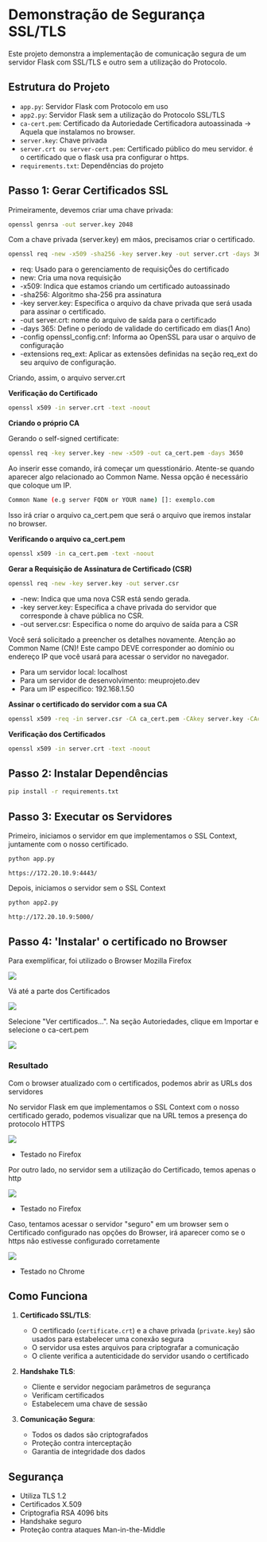# Demonstração de Segurança SSL/TLS

Este projeto demonstra a implementação de comunicação segura de um servidor Flask com SSL/TLS e outro sem a utilização do Protocolo.

## Estrutura do Projeto

- `app.py`: Servidor Flask com Protocolo em uso
- `app2.py`: Servidor Flask sem a utilização do Protocolo SSL/TLS
- `ca-cert.pem`: Certificado da Autoriedade Certificadora autoassinada -> Aquela que instalamos no browser.
- `server.key`: Chave privada
- `server.crt ou server-cert.pem`: Certificado público do meu servidor. é o certificado que o flask usa pra configurar o https.
- `requirements.txt`: Dependências do projeto

## Passo 1: Gerar Certificados SSL

Primeiramente, devemos criar uma chave privada:

```bash
openssl genrsa -out server.key 2048
```

Com a chave privada (server.key) em mãos, precisamos criar o certificado.

```bash
openssl req -new -x509 -sha256 -key server.key -out server.crt -days 365 -config openssl_config.cnf -extensions req_ext
```

- req: Usado para o gerenciamento de requisiçÕes do certificado
- new: Cria uma nova requisição
- -x509: Indica que estamos criando um certificado autoassinado
- -sha256: Algoritmo sha-256 pra assinatura 
- -key server.key: Especifica o arquivo da chave privada que será usada para assinar o certificado.
- -out server.crt: nome do arquivo de saída para o certificado
- -days 365: Define o período de validade do certificado em dias(1 Ano)
- -config openssl_config.cnf: Informa ao OpenSSL para usar o arquivo de configuração
- -extensions req_ext: Aplicar as extensões definidas na seção req_ext do seu arquivo de configuração.

Criando, assim, o arquivo server.crt

**Verificação do Certificado**

```bash
openssl x509 -in server.crt -text -noout
```

**Criando o próprio CA**

Gerando o self-signed certificate:

```bash
openssl req -key server.key -new -x509 -out ca_cert.pem -days 3650
```

Ao inserir esse comando, irá começar um quesstionário. Atente-se quando aparecer algo relacionado ao Common Name. Nessa opção é necessário que coloque um IP.

```bash
Common Name (e.g server FQDN or YOUR name) []: exemplo.com
```

Isso irá criar o arquivo ca_cert.pem que será o arquivo que iremos instalar no browser.

**Verificando o arquivo ca_cert.pem**

```bash
openssl x509 -in ca_cert.pem -text -noout
```

**Gerar a Requisição de Assinatura de Certificado (CSR)**

```bash
openssl req -new -key server.key -out server.csr
```

- -new: Indica que uma nova CSR está sendo gerada.
- -key server.key: Especifica a chave privada do servidor que corresponde à chave pública no CSR.
- -out server.csr: Especifica o nome do arquivo de saída para a CSR
  
Você será solicitado a preencher os detalhes novamente. Atenção ao Common Name (CN)! Este campo DEVE corresponder ao domínio ou endereço IP que você usará para acessar o servidor no navegador.

- Para um servidor local: localhost
- Para um servidor de desenvolvimento: meuprojeto.dev
- Para um IP específico: 192.168.1.50

**Assinar o certificado do servidor com a sua CA**

```bash
openssl x509 -req -in server.csr -CA ca_cert.pem -CAkey server.key -CAcreateserial -out server-cert.pem -days 3650
```

**Verificação dos Certificados**

```bash
openssl x509 -in server.crt -text -noout
```

## Passo 2: Instalar Dependências

```bash
pip install -r requirements.txt
```

## Passo 3: Executar os Servidores

Primeiro, iniciamos o servidor em que implementamos o SSL Context, juntamente com o nosso certificado.

```bash
python app.py
```

```
https://172.20.10.9:4443/
```

Depois, iniciamos o servidor sem o SSL Context

```bash
python app2.py
```

```bash
http://172.20.10.9:5000/
```

## Passo 4: 'Instalar' o certificado no Browser

Para exemplificar, foi utilizado o Browser Mozilla Firefox

![](/img/img1.png)

Vá até a parte dos Certificados

![](/img/img2.png)

Selecione "Ver certificados...". Na seção Autoriedades, clique em Importar e selecione o ca-cert.pem

![](/img/img3.png)

### Resultado

Com o browser atualizado com o certificados, podemos abrir as URLs dos servidores

No servidor Flask em que implementamos o SSL Context com o nosso certificado gerado, podemos visualizar que na URL temos a presença do protocolo HTTPS

![](/img/img4.png)

- Testado no Firefox

Por outro lado, no servidor sem a utilização do Certificado, temos apenas o http

![](/img/img5.png)

- Testado no Firefox

Caso, tentamos acessar o servidor "seguro" em um browser sem o Certificado configurado nas opções do Browser, irá aparecer como se o https não estivesse configurado corretamente

![](/img/image.png)

- Testado no Chrome

## Como Funciona

1. **Certificado SSL/TLS**: 
   - O certificado (`certificate.crt`) e a chave privada (`private.key`) são usados para estabelecer uma conexão segura
   - O servidor usa estes arquivos para criptografar a comunicação
   - O cliente verifica a autenticidade do servidor usando o certificado

2. **Handshake TLS**:
   - Cliente e servidor negociam parâmetros de segurança
   - Verificam certificados
   - Estabelecem uma chave de sessão

3. **Comunicação Segura**:
   - Todos os dados são criptografados
   - Proteção contra interceptação
   - Garantia de integridade dos dados

## Segurança

- Utiliza TLS 1.2
- Certificados X.509
- Criptografia RSA 4096 bits
- Handshake seguro
- Proteção contra ataques Man-in-the-Middle 